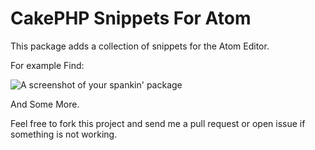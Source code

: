 # CakePHP Snippets For Atom

This package adds a collection of snippets for the Atom Editor.

For example Find:

![A screenshot of your spankin' package](https://f.cloud.github.com/assets/69169/2290250/c35d867a-a017-11e3-86be-cd7c5bf3ff9b.gif)

And Some More.

Feel free to fork this project and send me a pull request or open issue if something is not working.
